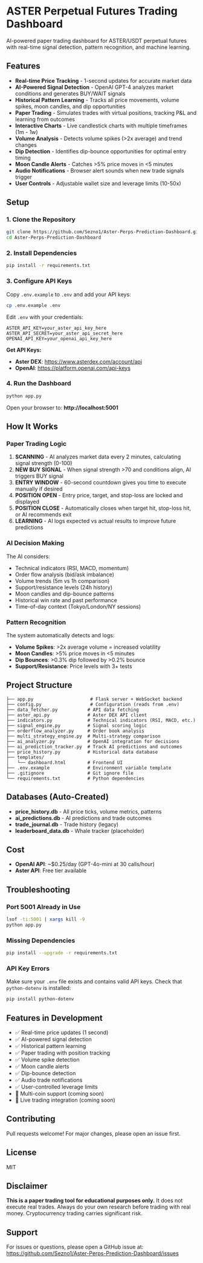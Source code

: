 # ASTER Perpetual Futures Trading Dashboard

AI-powered paper trading dashboard for ASTER/USDT perpetual futures with real-time signal detection, pattern recognition, and machine learning.

## Features

- **Real-time Price Tracking** - 1-second updates for accurate market data
- **AI-Powered Signal Detection** - OpenAI GPT-4 analyzes market conditions and generates BUY/WAIT signals
- **Historical Pattern Learning** - Tracks all price movements, volume spikes, moon candles, and dip opportunities
- **Paper Trading** - Simulates trades with virtual positions, tracking P&L and learning from outcomes
- **Interactive Charts** - Live candlestick charts with multiple timeframes (1m - 1w)
- **Volume Analysis** - Detects volume spikes (>2x average) and trend changes
- **Dip Detection** - Identifies dip-bounce opportunities for optimal entry timing
- **Moon Candle Alerts** - Catches >5% price moves in <5 minutes
- **Audio Notifications** - Browser alert sounds when new trade signals trigger
- **User Controls** - Adjustable wallet size and leverage limits (10-50x)

## Setup

### 1. Clone the Repository

```bash
git clone https://github.com/Sezno1/Aster-Perps-Prediction-Dashboard.git
cd Aster-Perps-Prediction-Dashboard
```

### 2. Install Dependencies

```bash
pip install -r requirements.txt
```

### 3. Configure API Keys

Copy `.env.example` to `.env` and add your API keys:

```bash
cp .env.example .env
```

Edit `.env` with your credentials:

```env
ASTER_API_KEY=your_aster_api_key_here
ASTER_API_SECRET=your_aster_api_secret_here
OPENAI_API_KEY=your_openai_api_key_here
```

**Get API Keys:**
- **Aster DEX**: https://www.asterdex.com/account/api
- **OpenAI**: https://platform.openai.com/api-keys

### 4. Run the Dashboard

```bash
python app.py
```

Open your browser to: **http://localhost:5001**

## How It Works

### Paper Trading Logic

1. **SCANNING** - AI analyzes market data every 2 minutes, calculating signal strength (0-100)
2. **NEW BUY SIGNAL** - When signal strength >70 and conditions align, AI triggers BUY signal
3. **ENTRY WINDOW** - 60-second countdown gives you time to execute manually if desired
4. **POSITION OPEN** - Entry price, target, and stop-loss are locked and displayed
5. **POSITION CLOSE** - Automatically closes when target hit, stop-loss hit, or AI recommends exit
6. **LEARNING** - AI logs expected vs actual results to improve future predictions

### AI Decision Making

The AI considers:
- Technical indicators (RSI, MACD, momentum)
- Order flow analysis (bid/ask imbalance)
- Volume trends (5m vs 1h comparison)
- Support/resistance levels (24h history)
- Moon candles and dip-bounce patterns
- Historical win rate and past performance
- Time-of-day context (Tokyo/London/NY sessions)

### Pattern Recognition

The system automatically detects and logs:
- **Volume Spikes**: >2x average volume = increased volatility
- **Moon Candles**: >5% price moves in <5 minutes
- **Dip Bounces**: >0.3% dip followed by >0.2% bounce
- **Support/Resistance**: Price levels with 3+ tests

## Project Structure

```
├── app.py                     # Flask server + WebSocket backend
├── config.py                  # Configuration (reads from .env)
├── data_fetcher.py           # API data fetching
├── aster_api.py              # Aster DEX API client
├── indicators.py             # Technical indicators (RSI, MACD, etc.)
├── signal_engine.py          # Signal scoring logic
├── orderflow_analyzer.py     # Order book analysis
├── multi_strategy_engine.py  # Multi-strategy comparison
├── ai_analyzer.py            # OpenAI integration for decisions
├── ai_prediction_tracker.py  # Track AI predictions and outcomes
├── price_history.py          # Historical data database
├── templates/
│   └── dashboard.html        # Frontend UI
├── .env.example              # Environment variable template
├── .gitignore                # Git ignore file
└── requirements.txt          # Python dependencies
```

## Databases (Auto-Created)

- **price_history.db** - All price ticks, volume metrics, patterns
- **ai_predictions.db** - AI predictions and trade outcomes
- **trade_journal.db** - Trade history (legacy)
- **leaderboard_data.db** - Whale tracker (placeholder)

## Cost

- **OpenAI API**: ~$0.25/day (GPT-4o-mini at 30 calls/hour)
- **Aster API**: Free tier available

## Troubleshooting

### Port 5001 Already in Use

```bash
lsof -ti:5001 | xargs kill -9
python app.py
```

### Missing Dependencies

```bash
pip install --upgrade -r requirements.txt
```

### API Key Errors

Make sure your `.env` file exists and contains valid API keys. Check that `python-dotenv` is installed:

```bash
pip install python-dotenv
```

## Features in Development

- ✅ Real-time price updates (1 second)
- ✅ AI-powered signal detection
- ✅ Historical pattern learning
- ✅ Paper trading with position tracking
- ✅ Volume spike detection
- ✅ Moon candle alerts
- ✅ Dip-bounce detection
- ✅ Audio trade notifications
- ✅ User-controlled leverage limits
- 🔄 Multi-coin support (coming soon)
- 🔄 Live trading integration (coming soon)

## Contributing

Pull requests welcome! For major changes, please open an issue first.

## License

MIT

## Disclaimer

**This is a paper trading tool for educational purposes only.** It does not execute real trades. Always do your own research before trading with real money. Cryptocurrency trading carries significant risk.

## Support

For issues or questions, please open a GitHub issue at:
https://github.com/Sezno1/Aster-Perps-Prediction-Dashboard/issues
